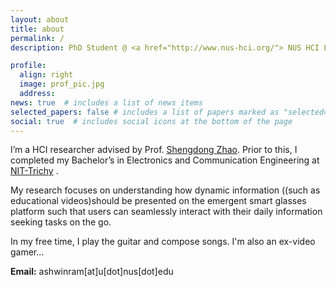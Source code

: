 ```yaml
---
layout: about
title: about
permalink: /
description: PhD Student @ <a href="http://www.nus-hci.org/"> NUS HCI Lab</a> 

profile:
  align: right
  image: prof_pic.jpg
  address: 
news: true  # includes a list of news items
selected_papers: false # includes a list of papers marked as "selected={true}"
social: true  # includes social icons at the bottom of the page
---
```


I’m a HCI researcher advised by Prof. <a href="http://www.shengdongzhao.com/">Shengdong Zhao</a>. Prior to this, I completed my Bachelor’s in Electronics and Communication Engineering at <a href="https://www.nitt.edu/">NIT-Trichy</a> .

My research focuses on understanding how dynamic information ((such as educational videos)should be presented on the emergent smart glasses platform such that users can seamlessly interact with their daily information seeking tasks on the go.

In my free time, I play the guitar and compose songs. I'm also an ex-video gamer...


<b>Email:</b> ashwinram[at]u[dot]nus[dot]edu
